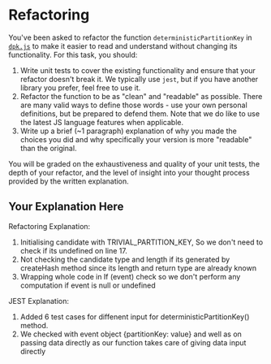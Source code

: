 # Refactoring

You've been asked to refactor the function `deterministicPartitionKey` in [`dpk.js`](dpk.js) to make it easier to read and understand without changing its functionality. For this task, you should:

1. Write unit tests to cover the existing functionality and ensure that your refactor doesn't break it. We typically use `jest`, but if you have another library you prefer, feel free to use it.
2. Refactor the function to be as "clean" and "readable" as possible. There are many valid ways to define those words - use your own personal definitions, but be prepared to defend them. Note that we do like to use the latest JS language features when applicable.
3. Write up a brief (~1 paragraph) explanation of why you made the choices you did and why specifically your version is more "readable" than the original.

You will be graded on the exhaustiveness and quality of your unit tests, the depth of your refactor, and the level of insight into your thought process provided by the written explanation.

## Your Explanation Here

Refactoring Explanation:
1. Initialising candidate with TRIVIAL_PARTITION_KEY, So we don't need to check if its undefined on line 17.
2. Not checking the candidate type and length if its generated by createHash method since its length and return type are already known
3. Wrapping whole code in If (event) check so we don't perform any computation if event is null or undefined


JEST Explanation: 
1. Added 6 test cases for diffenent input for deterministicPartitionKey() method.
2. We checked with event object {partitionKey: value} and well as on passing data directly as our function takes care of giving data input directly